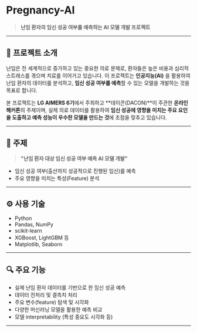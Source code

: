 # Pregnancy-AI

> **난임 환자의 임신 성공 여부를 예측하는 AI 모델 개발 프로젝트**

---




## 🧬 프로젝트 소개

난임은 전 세계적으로 증가하고 있는 중요한 의료 문제로, 환자들은 높은 비용과 심리적 스트레스를 겪으며 치료를 이어가고 있습니다. 이 프로젝트는 **인공지능(AI)** 을 활용하여 난임 환자의 데이터를 분석하고, **임신 성공 여부를 예측**할 수 있는 모델을 개발하는 것을 목표로 합니다.

본 프로젝트는 **LG AIMERS 6기**에서 주최하고 **데이콘(DACON)**이 주관한 **온라인 해커톤**의 주제이며, 실제 의료 데이터를 활용하여 **임신 성공에 영향을 미치는 주요 요인을 도출하고 예측 성능이 우수한 모델을 만드는 것**에 초점을 맞추고 있습니다.

---





## 🧠 주제

> **"난임 환자 대상 임신 성공 여부 예측 AI 모델 개발"**

- 임신 성공 여부(출산까지 성공적으로 진행된 임신)를 예측  
- 주요 영향을 미치는 특성(Feature) 분석  

---





## ⚙ 사용 기술

- Python  
- Pandas, NumPy  
- scikit-learn  
- XGBoost, LightGBM 등  
- Matplotlib, Seaborn  

---





## 🔍 주요 기능

- 실제 난임 환자 데이터를 기반으로 한 임신 성공 예측  
- 데이터 전처리 및 결측치 처리  
- 주요 변수(feature) 탐색 및 시각화  
- 다양한 머신러닝 모델을 활용한 예측 비교  
- 모델 interpretability (특성 중요도 시각화 등)  

---

